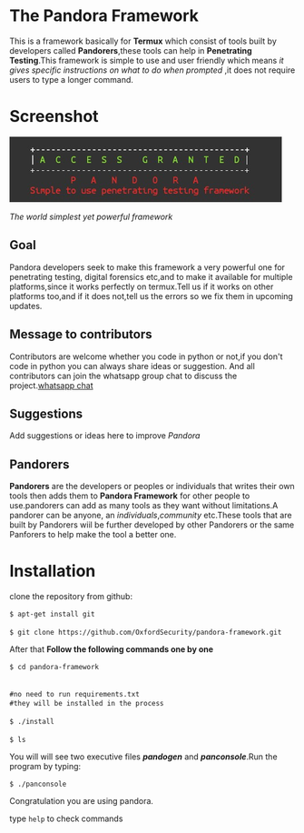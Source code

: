 # The Pandora Framework

This is a framework basically for **Termux** which consist of tools built by developers called **Pandorers**,these tools can help in **Penetrating Testing**.This framework is simple to use and user friendly which means *it gives specific instructions on what to do when prompted* ,it does not require users to type a longer command.
# Screenshot
 ![Screenshot](screenshot.png)

 _The world simplest yet powerful framework_

## Goal
Pandora developers seek to make this framework a very powerful one for penetrating testing, digital forensics etc,and to make it available for multiple platforms,since it  works perfectly on termux.Tell us if it works on other platforms too,and if it does not,tell us the errors so we fix them in upcoming updates.

## Message to contributors
Contributors are welcome whether you code in python or not,if you don't code in python you can always share ideas or suggestion.
And all contributors can join the whatsapp group chat to discuss the project.[whatsapp chat](https://chat.whatsapp.com/HseBYZRyFKR4or9cAg2zC8)

## Suggestions
Add suggestions or ideas here to improve *Pandora*

## Pandorers
**Pandorers** are the developers or peoples or individuals that writes their own tools then adds them to **Pandora Framework** for other people to use.pandorers can add as many tools as they want without limitations.A pandorer can be anyone, an _individuals_,_community_ etc.These tools that are built by Pandorers wiil be further developed by other Pandorers or the same Panforers to help make the tool a better one.


# Installation

clone the repository from github:

```
$ apt-get install git

$ git clone https://github.com/OxfordSecurity/pandora-framework.git
```

After that **Follow the following commands one by one**
```
$ cd pandora-framework


#no need to run requirements.txt
#they will be installed in the process

$ ./install

$ ls
```
You will will see two executive files **_pandogen_** and **_panconsole_**.Run the program by typing:
```
$ ./panconsole

```
Congratulation you are using pandora.

type `help` to check commands
